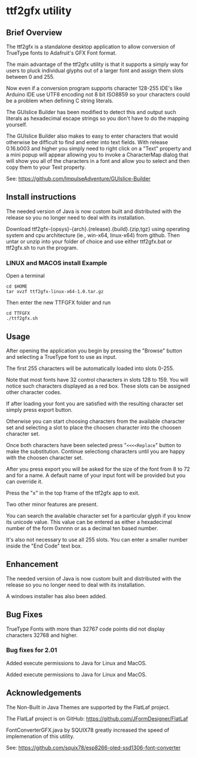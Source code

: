 # ttf2gfx utility

## Brief Overview
The ttf2gfx is a standalone desktop application to allow conversion of TrueType fonts to Adafruit's GFX Font format. 

The main advantage of the ttf2gfx utility is that it supports a simply way for users to pluck individual glyphs out of a larger font and assign them slots between 0 and 255. 

Now even if a conversion program supports character 128-255 IDE's like Arduino IDE use UTF8 
encoding not 8 bit ISO8859 so your characters could be a problem when defining C string literals.
 
The GUIslice Builder has been modified to detect this and output such literals as hexadecimal escape 
strings so you don't have to do the mapping yourself.  

The GUIslice Builder also makes to easy to enter characters that would otherwise be difficult 
to find and enter into text fields. With release 0.16.b003 and higher you simply need to right 
click on a "Text" property and a mini popup will appear allowing you to invoke a CharacterMap 
dialog that will show you all of the characters in a font and allow you to select and then copy 
them to your Text property.

See: <https://github.com/ImpulseAdventure/GUIslice-Builder>

## Install instructions
<p>
The needed version of Java is now custom built and distributed with 
the release so you no longer need to deal with its installation.
</p>

<p>
Download ttf2gfx-{opsys}-{arch}.{release}.{build}.{zip,tgz} using 
operating system and cpu architecture (ie., win-x64, linux-x64) from github.
Then untar or unzip into your folder of choice and use either ttf2gfx.bat or 
ttf2gfx.sh to run the program.
</p>

### LINUX and MACOS install Example

Open a terminal
```
cd $HOME
tar xvzf ttf2gfx-linux-x64-1.0.tar.gz
```
Then enter the new TTFGFX folder and run
```
cd TTFGFX
./ttf2gfx.sh
```

## Usage

After opening the application you begin by pressing the "Browse" button and selecting a TrueType font to use as input.

The first 255 characters will be automatically loaded into slots 0-255. 

Note that most fonts have 32 control characters in slots 128 to 159. You will notice such characters displayed as a red box.  These slots can be assigned other character codes. 

If after loading your font you are satisfied with the resulting character set simply press export button. 

Otherwise you can start choosing characters from the available character set and selecting a slot to place the choosen character into the choosen character set. 

Once both characters have been selected press "`<<<<Replace`" button to make the substitution. Continue selectiong characters until you are happy with the choosen character set.

After you press export you will be asked for the size of the font from 8 to 72 and for a name.  A default name of your input font will be provided but you can override it.

Press the "x" in the top frame of the ttf2gfx app to exit.

Two other minor features are present. 

You can search the available character set for a particular glyph if you know its unicode value. This value can be entered as either a hexadecimal number of the form 0xnnnn or as a decimal ten based number.

It's also not necessary to use all 255 slots. You can enter a smaller number inside the "End Code" text box.

## Enhancement
The needed version of Java is now custom built and distributed with 
the release so you no longer need to deal with its installation.

A windows installer has also been added.

## Bug Fixes
TrueType Fonts with more than 32767 code points did not display characters 32768 and higher.

### Bug fixes for 2.01

Added execute permissions to Java for Linux and MacOS.



Added execute permissions to Java for Linux and MacOS.

## Acknowledgements

The Non-Built in Java Themes are supported by the FlatLaf project. 

The FlatLaf project is on GitHub: 
<https://github.com/JFormDesigner/FlatLaf>

FontConverterGFX.java by SQUIX78 greatly increased the speed of implemenation of this utility.

See: <https://github.com/squix78/esp8266-oled-ssd1306-font-converter> 